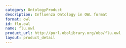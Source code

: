 ```yaml
---
category: OntologyProduct
description: Influenza Ontology in OWL format
format: owl
id: flu.owl
name: flu.owl
product_url: http://purl.obolibrary.org/obo/flu.owl
layout: product_detail
---
```

